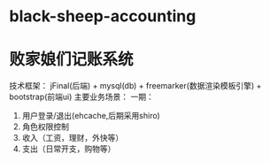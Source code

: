 # black-sheep-accounting
# 败家娘们记账系统

技术框架：
jFinal(后端) + mysql(db) + freemarker(数据渲染模板引擎) + bootstrap(前端ui) 
主要业务场景：
	一期：
1.	用户登录/退出(ehcache,后期采用shiro)
2.	角色权限控制
3.	收入（工资，理财，外快等）
4.	支出（日常开支，购物等）
